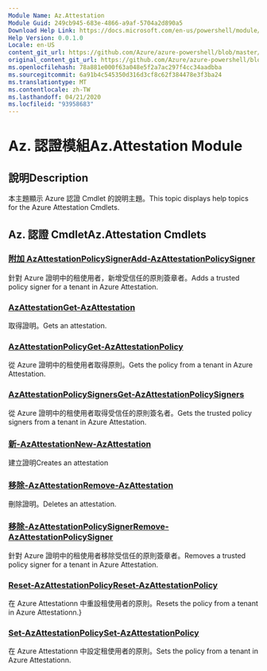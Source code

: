 ```yaml
---
Module Name: Az.Attestation
Module Guid: 249cb945-683e-4866-a9af-5704a2d890a5
Download Help Link: https://docs.microsoft.com/en-us/powershell/module/az.attestation
Help Version: 0.0.1.0
Locale: en-US
content_git_url: https://github.com/Azure/azure-powershell/blob/master/src/Attestation/Attestation/help/Az.Attestation.md
original_content_git_url: https://github.com/Azure/azure-powershell/blob/master/src/Attestation/Attestation/help/Az.Attestation.md
ms.openlocfilehash: 78a881e000f63a048e5f2a7ac297f4cc34aadbba
ms.sourcegitcommit: 6a91b4c545350d316d3cf8c62f384478e3f3ba24
ms.translationtype: MT
ms.contentlocale: zh-TW
ms.lasthandoff: 04/21/2020
ms.locfileid: "93958683"
---
```

# <span data-ttu-id="725f0-101">Az. 認證模組</span><span class="sxs-lookup"><span data-stu-id="725f0-101">Az.Attestation Module</span></span>
## <span data-ttu-id="725f0-102">說明</span><span class="sxs-lookup"><span data-stu-id="725f0-102">Description</span></span>
<span data-ttu-id="725f0-103">本主題顯示 Azure 認證 Cmdlet 的說明主題。</span><span class="sxs-lookup"><span data-stu-id="725f0-103">This topic displays help topics for the Azure Attestation Cmdlets.</span></span>

## <span data-ttu-id="725f0-104">Az. 認證 Cmdlet</span><span class="sxs-lookup"><span data-stu-id="725f0-104">Az.Attestation Cmdlets</span></span>
### [<span data-ttu-id="725f0-105">附加 AzAttestationPolicySigner</span><span class="sxs-lookup"><span data-stu-id="725f0-105">Add-AzAttestationPolicySigner</span></span>](Add-AzAttestationPolicySigner.md)
<span data-ttu-id="725f0-106">針對 Azure 證明中的租使用者，新增受信任的原則簽章者。</span><span class="sxs-lookup"><span data-stu-id="725f0-106">Adds a trusted policy signer for a tenant in Azure Attestation.</span></span>

### [<span data-ttu-id="725f0-107">AzAttestation</span><span class="sxs-lookup"><span data-stu-id="725f0-107">Get-AzAttestation</span></span>](Get-AzAttestation.md)
<span data-ttu-id="725f0-108">取得證明。</span><span class="sxs-lookup"><span data-stu-id="725f0-108">Gets an attestation.</span></span>

### [<span data-ttu-id="725f0-109">AzAttestationPolicy</span><span class="sxs-lookup"><span data-stu-id="725f0-109">Get-AzAttestationPolicy</span></span>](Get-AzAttestationPolicy.md)
<span data-ttu-id="725f0-110">從 Azure 證明中的租使用者取得原則。</span><span class="sxs-lookup"><span data-stu-id="725f0-110">Gets the policy from a tenant in Azure Attestation.</span></span>

### [<span data-ttu-id="725f0-111">AzAttestationPolicySigners</span><span class="sxs-lookup"><span data-stu-id="725f0-111">Get-AzAttestationPolicySigners</span></span>](Get-AzAttestationPolicySigners.md)
<span data-ttu-id="725f0-112">從 Azure 證明中的租使用者取得受信任的原則簽名者。</span><span class="sxs-lookup"><span data-stu-id="725f0-112">Gets the trusted policy signers from a tenant in Azure Attestation.</span></span>

### [<span data-ttu-id="725f0-113">新-AzAttestation</span><span class="sxs-lookup"><span data-stu-id="725f0-113">New-AzAttestation</span></span>](New-AzAttestation.md)
<span data-ttu-id="725f0-114">建立證明</span><span class="sxs-lookup"><span data-stu-id="725f0-114">Creates an attestation</span></span>

### [<span data-ttu-id="725f0-115">移除-AzAttestation</span><span class="sxs-lookup"><span data-stu-id="725f0-115">Remove-AzAttestation</span></span>](Remove-AzAttestation.md)
<span data-ttu-id="725f0-116">刪除證明。</span><span class="sxs-lookup"><span data-stu-id="725f0-116">Deletes an attestation.</span></span>

### [<span data-ttu-id="725f0-117">移除-AzAttestationPolicySigner</span><span class="sxs-lookup"><span data-stu-id="725f0-117">Remove-AzAttestationPolicySigner</span></span>](Remove-AzAttestationPolicySigner.md)
<span data-ttu-id="725f0-118">針對 Azure 證明中的租使用者移除受信任的原則簽章者。</span><span class="sxs-lookup"><span data-stu-id="725f0-118">Removes a trusted policy signer for a tenant in Azure Attestation.</span></span>

### [<span data-ttu-id="725f0-119">Reset-AzAttestationPolicy</span><span class="sxs-lookup"><span data-stu-id="725f0-119">Reset-AzAttestationPolicy</span></span>](Reset-AzAttestationPolicy.md)
<span data-ttu-id="725f0-120">在 Azure Attestationn 中重設租使用者的原則。</span><span class="sxs-lookup"><span data-stu-id="725f0-120">Resets the policy from a tenant in Azure Attestationn.}</span></span>

### [<span data-ttu-id="725f0-121">Set-AzAttestationPolicy</span><span class="sxs-lookup"><span data-stu-id="725f0-121">Set-AzAttestationPolicy</span></span>](Set-AzAttestationPolicy.md)
<span data-ttu-id="725f0-122">在 Azure Attestationn 中設定租使用者的原則。</span><span class="sxs-lookup"><span data-stu-id="725f0-122">Sets the policy from a tenant in Azure Attestationn.</span></span>

